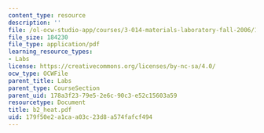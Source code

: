 ```yaml
---
content_type: resource
description: ''
file: /ol-ocw-studio-app/courses/3-014-materials-laboratory-fall-2006/179f50e2a1caa03c23d8a574fafcf494_b2_heat.pdf
file_size: 184230
file_type: application/pdf
learning_resource_types:
- Labs
license: https://creativecommons.org/licenses/by-nc-sa/4.0/
ocw_type: OCWFile
parent_title: Labs
parent_type: CourseSection
parent_uid: 178a3f23-79e5-2e6c-90c3-e52c15603a59
resourcetype: Document
title: b2_heat.pdf
uid: 179f50e2-a1ca-a03c-23d8-a574fafcf494
---
```

